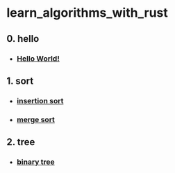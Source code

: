 # learn_algorithms_with_rust

## 0. hello
   - ### [Hello World!](./src/hello/hello.rs)

## 1. sort
   - ### [insertion sort](./src/sort/insertion.rs)
   - ### [merge sort](./src/sort/merge.rs)

## 2. tree
   - ### [binary tree](./src/tree/binary.rs)
